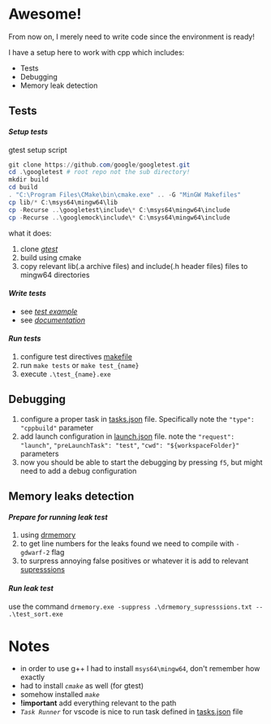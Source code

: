 # Awesome!
From now on, I merely need to write code since the environment is ready!

I have a setup here to work with cpp which includes:
- Tests
- Debugging
- Memory leak detection


## Tests
#### *Setup tests*
gtest setup script
```Powershell
git clone https://github.com/google/googletest.git
cd .\googletest # root repo not the sub directory!
mkdir build
cd build
. "C:\Program Files\CMake\bin\cmake.exe" .. -G "MinGW Makefiles"
cp lib/* C:\msys64\mingw64\lib
cp -Recurse ..\googletest\include\* C:\msys64\mingw64\include
cp -Recurse ..\googlemock\include\* C:\msys64\mingw64\include
```

what it does:
1. clone *[gtest](https://github.com/google/googletest)*
2. build using cmake 
3. copy relevant lib(.a archive files) and include(.h header files) files to mingw64 directories

#### *Write tests*
- see *[test example](Tests/Array/test_sort.cpp)*
- see *[documentation](https://google.github.io/googletest/)*

#### *Run tests*
1. configure test directives [makefile](.\Makefile)
2. run `make tests` or `make test_{name}`
3. execute `.\test_{name}.exe`

## Debugging
1. configure a proper task in [tasks.json](.vscode\tasks.json) file.
Specifically note the `"type": "cppbuild"` parameter
2. add launch configuration in [launch.json](.\vscode\launch.json) file.
note the `"request": "launch"`, `"preLaunchTask": "test"`, `"cwd": "${workspaceFolder}"` parameters
3. now you should be able to start the debugging by pressing `f5`, but might need to add a debug configuration


## Memory leaks detection
#### *Prepare for running leak test*
1. using [drmemory](https://drmemory.org/)
2. to get line numbers for the leaks found we need to compile with  `-gdwarf-2` flag
3. to surpress annoying false positives or whatever it is add to relevant [supresssions](.\drmemory_supresssions.txt)

#### *Run leak test*
use the command `drmemory.exe -suppress .\drmemory_supresssions.txt -- .\test_sort.exe`

# Notes
- in order to use g++ I had to install `msys64\mingw64`, don't remember how exactly
- had to install *`cmake`* as well (for gtest)
- somehow installed *`make`*
- **!important** add everything relevant to the path
- *`Task Runner`* for vscode is nice to run task defined in [tasks.json](.\vscode\tasks.json) file